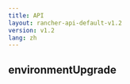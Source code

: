 ```yaml
---
title: API
layout: rancher-api-default-v1.2
version: v1.2
lang: zh
---
```


## environmentUpgrade





